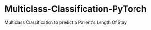 # Multiclass-Classification-PyTorch
Multiclass Classification to predict a Patient's Length Of Stay
